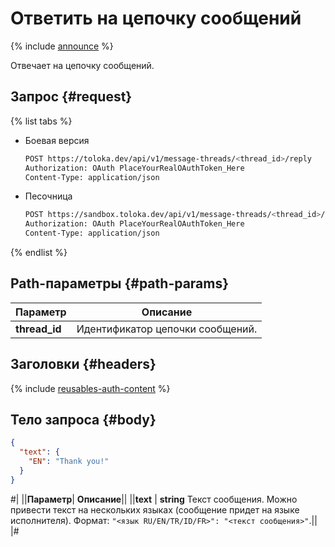 # Ответить на цепочку сообщений

{% include [announce](../_includes/announce.md) %}

Отвечает на цепочку сообщений.

## Запрос {#request}

{% list tabs %}

- Боевая версия

    ```bash
    POST https://toloka.dev/api/v1/message-threads/<thread_id>/reply
    Authorization: OAuth PlaceYourRealOAuthToken_Here
    Content-Type: application/json
    ```

- Песочница

    ```bash
    POST https://sandbox.toloka.dev/api/v1/message-threads/<thread_id>/reply
    Authorization: OAuth PlaceYourRealOAuthToken_Here
    Content-Type: application/json
    ```

{% endlist %}

## Path-параметры {#path-params}

Параметр | Описание
----- | -----
**thread_id** | Идентификатор цепочки сообщений.

## Заголовки {#headers}

{% include [reusables-auth-content](../_includes/reusables/id-reusables/auth-content.md) %}

## Тело запроса {#body}

```json
{
  "text": {
    "EN": "Thank you!"
  }
}
```

#|
||**Параметр**| **Описание**||
||**text** | **string**
Текст сообщения. Можно привести текст на нескольких языках (сообщение придет на языке исполнителя). Формат: `"<язык RU/EN/TR/ID/FR>": "<текст сообщения>"`.||
|#